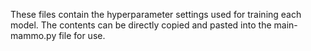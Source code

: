 These files contain the hyperparameter settings used for training each model.
The contents can be directly copied and pasted into the main-mammo.py file for use.

